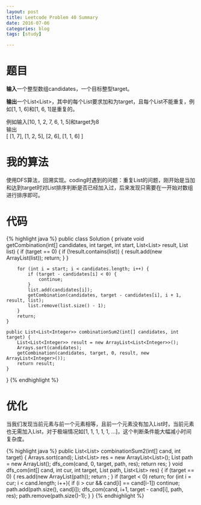 ```yaml
---
layout: post
title: Leetcode Problem 40 Summary
date: 2016-07-06
categories: blog
tags: [study]

---
```


# 题目

**输入**一个整型数组candidates，一个目标整型target。

**输出**一个List<List<Integer>>，其中的每个List要求加和为target，且每个List不能重复，例如[1, 1, 6]和[1, 6, 1]是重复的。

例如输入[10, 1, 2, 7, 6, 1, 5]和target为8  
输出  
[
  [1, 7],
  [1, 2, 5],
  [2, 6],
  [1, 1, 6]
]

# 我的算法

使用DFS算法，回溯实现。coding时遇到的问题：重复List的问题，刚开始是当加和达到target时对List排序判断是否已经加入过，后来发现只需要在一开始对数组进行排序即可。  

# 代码

{% highlight java %}
public class Solution {
    private void getCombination(int[] candidates, int target, int start, List<List<Integer>> result, List<Integer> list) {
        if (target == 0) {
            if (!result.contains(list)) {
                result.add(new ArrayList<Integer>(list));
                return;
            }
        }
        
        for (int i = start; i < candidates.length; i++) {
            if (target - candidates[i] < 0) {
                continue;
            }
            list.add(candidates[i]);
            getCombination(candidates, target - candidates[i], i + 1, result, list);
            list.remove(list.size() - 1);
        }
        return;
    }
    
    public List<List<Integer>> combinationSum2(int[] candidates, int target) {
        List<List<Integer>> result = new ArrayList<List<Integer>>();
        Arrays.sort(candidates);
        getCombination(candidates, target, 0, result, new ArrayList<Integer>());
        return result;
    }
}
{% endhighlight %}

# 优化

当我们发现当前元素与前一个元素相等，且前一个元素没有加入List时，当前元素也无需加入List，对于极端情况如[1, 1, 1, 1, 1, ...]，这个判断条件能大幅减小时间复杂度。

{% highlight java %}
public List<List<Integer>> combinationSum2(int[] cand, int target) {
    Arrays.sort(cand);
    List<List<Integer>> res = new ArrayList<List<Integer>>();
    List<Integer> path = new ArrayList<Integer>();
    dfs_com(cand, 0, target, path, res);
    return res;
}
void dfs_com(int[] cand, int cur, int target, List<Integer> path, List<List<Integer>> res) {
    if (target == 0) {
        res.add(new ArrayList(path));
        return ;
    }
    if (target < 0) return;
    for (int i = cur; i < cand.length; i++){
        if (i > cur && cand[i] == cand[i-1]) continue;
        path.add(path.size(), cand[i]);
        dfs_com(cand, i+1, target - cand[i], path, res);
        path.remove(path.size()-1);
    }
}
{% endhighlight %}